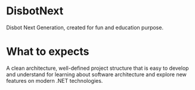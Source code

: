 # DisbotNext
Disbot Next Generation, created for fun and education purpose.

# What to expects
A clean architecture, well-defined project structure that is easy to develop and understand for learning about software architecture and explore new features on modern .NET technologies.
